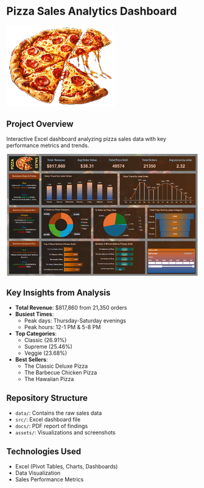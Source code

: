 # Pizza Sales Analytics Dashboard

![Dashboard Banner](Assets/Pizza_Icon.png)

## Project Overview
Interactive Excel dashboard analyzing pizza sales data with key performance metrics and trends.

![Dashboard Preview](Assets/Pizza_Sales_Report.png)

## Key Insights from Analysis
- **Total Revenue**: $817,860 from 21,350 orders
- **Busiest Times**: 
  - Peak days: Thursday-Saturday evenings
  - Peak hours: 12-1 PM & 5-8 PM
- **Top Categories**:
  - Classic (26.91%)
  - Supreme (25.46%)
  - Veggie (23.68%)
- **Best Sellers**:
  - The Classic Deluxe Pizza
  - The Barbecue Chicken Pizza
  - The Hawaiian Pizza

## Repository Structure
- `data/`: Contains the raw sales data
- `src/`: Excel dashboard file
- `docs/`: PDF report of findings
- `assets/`: Visualizations and screenshots


## Technologies Used
- Excel (Pivot Tables, Charts, Dashboards)
- Data Visualization
- Sales Performance Metrics

